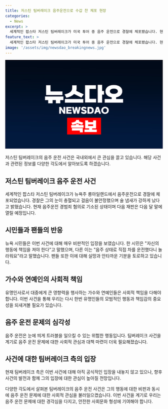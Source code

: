 ```yaml
---
title: 저스틴 팀버레이크 음주운전으로 수갑 찬 체포 현장
categories:
  - News
excerpt: >
  세계적인 팝스타 저스틴 팀버레이크가 미국 투어 중 음주 운전으로 경찰에 체포됐습니다. 현지시간 18일 새벽 뉴욕주 롱아일랜드에서 발생한 사건으로, 경찰은 팀버레이크의 술 취한 상태를 확인하고 음주운전 혐의로 기소했습니다. 이에 대해 시민들은 비판을 쏟아내고 있으며, 팀버레이크는 보석금 없이 석방됐지만 다음 재판이 예정되어 있습니다. 이에 대해 팀버레이크 측은 아직 공식적인 입장을 밝히지 않았습니다. (단어 수: 95)
feature_text: >
  세계적인 팝스타 저스틴 팀버레이크가 미국 투어 중 음주 운전으로 경찰에 체포됐습니다. 현지시간 18일 새벽 뉴욕주 롱아일랜드에서 발생한 사건으로, 경찰은 팀버레이크의 술 취한 상태를 확인하고 음주운전 혐의로 기소했습니다. 이에 대해 시민들은 비판을 쏟아내고 있으며, 팀버레이크는 보석금 없이 석방됐지만 다음 재판이 예정되어 있습니다. 이에 대해 팀버레이크 측은 아직 공식적인 입장을 밝히지 않았습니다. (단어 수: 95)
image: '/assets/img/newsdao_breakingnews.jpg'
---
```


<p><img src="/assets/img/newsdao_breakingnews.jpg" alt="pcversion 속보" /></p>

<p>저스틴 팀버레이크의 음주 운전 사건은 국내외에서 큰 관심을 끌고 있습니다. 해당 사건과 관련된 정보를 다양한 각도에서 알아보도록 하겠습니다.</p>

<h2 data-ke-size="size26">저스틴 팀버레이크 음주 운전 사건</h2>

<p data-ke-size="size16">세계적인 팝스타 저스틴 팀버레이크가 뉴욕주 롱아일랜드에서 음주운전으로 경찰에 체포되었습니다. 경찰은 그의 눈이 충혈되고 걸음이 불안정했으며 술 냄새가 강하게 났다고 밝혔습니다. 현재 음주운전 경범죄 혐의로 기소된 상태이며 다음 재판은 다음 달 말에 열릴 예정입니다.</p>

<h2 data-ke-size="size26">시민들과 팬들의 반응</h2>

<p data-ke-size="size16">뉴욕 시민들은 이번 사건에 대해 매우 비판적인 입장을 보였습니다. 한 시민은 "자신의 행동에 책임을 져야 한다"고 말했으며, 다른 이는 "음주 상태로 직접 차를 운전했다니 놀라워요"라고 말했습니다. 팬들 또한 이에 대해 실망과 안타까운 기분을 토로하고 있습니다.</p>

<h2 data-ke-size="size26">가수와 연예인의 사회적 책임</h2>

<p data-ke-size="size16">유명인사로서 대중에게 큰 영향력을 행사하는 가수와 연예인들은 사회적 책임을 다해야 합니다. 이번 사건을 통해 우리는 다시 한번 유명인들의 모범적인 행동과 책임감의 중요성을 되새겨볼 필요가 있습니다.</p>

<h2 data-ke-size="size26">음주 운전 문제의 심각성</h2>

<p data-ke-size="size16">음주 운전은 눈에 띄게 트러블을 일으킬 수 있는 위험한 행동입니다. 팀버레이크 사건을 계기로 음주 운전 문제에 대한 사회적 관심과 대책 마련이 더욱 필요해졌습니다.</p>

<h2 data-ke-size="size26">사건에 대한 팀버레이크 측의 입장</h2>

<p data-ke-size="size16">현재 팀버레이크 측은 이번 사건에 대해 아직 공식적인 입장을 내놓지 않고 있으나, 향후 사건의 발전과 함께 그의 입장에 대한 관심이 높아질 전망입니다.</p>

<p>다양한 각도에서 살펴본 팀버레이크의 음주 운전 사건은 그의 행동에 대한 비판과 동시에 음주 운전 문제에 대한 사회적 관심을 불러일으켰습니다. 이번 사건을 계기로 우리는 음주 운전 문제에 대한 경각심을 다지고, 안전한 사회문화 형성에 기여해야 합니다.</p>

